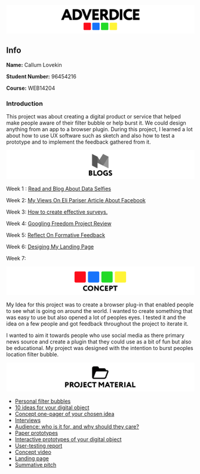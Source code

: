 
![title](https://github.com/CallumLovekin28/Interactive-Narratives/blob/master/Images/Title%20copy.png)
## Info

**Name:** Callum Lovekin

**Student Number:** 96454216

**Course:** WEB14204

### Introduction

This project was about creating a digital product or service that helped make people aware of their filter bubble or help burst it. We could design anything from an app to a browser plugin. During this project, I learned a lot about how to use UX software such as sketch and also how to test a prototype and to implement the feedback gathered from it.


![blogs](https://github.com/CallumLovekin28/Interactive-Narratives/blob/master/Images/Blogs.png)

Week 1 : [Read and Blog About Data Selfies](https://medium.com/@c.lovekin/opinions-on-data-selfies-16261c1ed20b) 

Week 2: [My Views On Eli Pariser Article About Facebook](https://medium.com/@c.lovekin/the-article-by-eli-pariser-about-a-facebook-study-looked-into-filter-bubbles-vs-individual-choices-228ecbabb5ad
) 

Week 3: [How to create effective surveys. ](https://medium.com/@c.lovekin/creating-a-survey-for-feedback-c279372c20bb) 

Week 4: [Googling Freedom Project Review](https://medium.com/@c.lovekin/googling-freedom-project-review-e45fd389d409) 

Week 5: [Reflect On Formative Feedback ](https://medium.com/@c.lovekin/reflection-on-formative-feedback-402c5e83a28)

Week 6: [Desiging My Landing Page](https://medium.com/@c.lovekin/designing-my-landing-page-e228df3a0e64) 

Week 7: []() 


![Idea](https://github.com/CallumLovekin28/Interactive-Narratives/blob/master/Images/Concept.png)

My Idea for this project was to create a browser plug-in that enabled people to see what is going on around the world. I wanted to create something that was easy to use but also opened a lot of peoples eyes. I tested it and the idea on a few people and got feedback throughout the project to iterate it.

I wanted to aim it towards people who use social media as there primary news source and create a plugin that they could use as a bit of fun but also be educational. My project was designed with the intention to burst peoples location filter bubble.

![Hand In](https://github.com/CallumLovekin28/Interactive-Narratives/blob/master/Images/ProjectMAterial.png)

- [Personal filter bubbles]()
- [10 ideas for your digital object]()
- [Concept one-pager of your chosen idea]()
- [Interviews]()
- [Audience: who is it for, and why should they care?]()
- [Paper prototypes]()
- [Interactive prototypes of your digital object]()
- [User-testing report]()
- [Concept video]()
- [Landing page]()
- [Summative pitch]()
